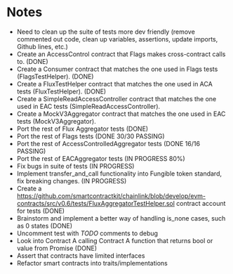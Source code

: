 # Notes

- Need to clean up the suite of tests more dev friendly (remove commented out code, clean up variables, assertions, update imports, Github lines, etc.)
- Create an AccessControl contract that Flags makes cross-contract calls to. (DONE)
- Create a Consumer contract that matches the one used in Flags tests (FlagsTestHelper). (DONE)
- Create a FluxTestHelper contract that matches the one used in ACA tests (FluxTestHelper). (DONE)
- Create a SimpleReadAccessController contract that matches the one used in EAC tests (SimpleReadAccessController). 
- Create a MockV3Aggregator contract that matches the one used in EAC tests (MockV3Aggregator). 
- Port the rest of Flux Aggregator tests (DONE)
- Port the rest of Flags tests (DONE 30/30 PASSING)
- Port the rest of AccessControlledAggregator tests (DONE 16/16 PASSING)
- Port the rest of EACAggregator tests (IN PROGRESS 80%)
- Fix bugs in suite of tests (IN PROGRESS)
- Implement transfer_and_call functionality into Fungible token standard, fix breaking changes. (IN PROGRESS)
- Create a https://github.com/smartcontractkit/chainlink/blob/develop/evm-contracts/src/v0.6/tests/FluxAggregatorTestHelper.sol contract account for tests (DONE)
- Brainstorm and implement a better way of handling is_none cases, such as 0 states (DONE)
- Uncomment test with *TODO* comments to debug
- Look into Contract A calling Contract A function that returns bool or value from Promise (DONE)
- Assert that contracts have limited interfaces
- Refactor smart contracts into traits/implementations